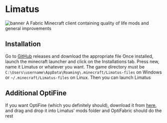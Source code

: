# Limatus

![banner](img/banner.png)
A Fabric Minecraft client containing quality of life mods and general improvements

## Installation
Go to [GitHub](https://github.com/Henryws/Limatus/releases) releases and download the appropriate file
Once installed, launch the minecraft launcher and click on the Installations tab. Press new, name it Limatus or whatever you want. The game directory must be `C:\Users\username\AppData\Roaming\.minecraft/Limatus-files` on Windows or `~/.minecraft/Limatus-files` on Linux. Then you can launch Limatus

## Additional OptiFine
If you want OptiFine (which you definitely should), download it from [here](https://optifine.net/downloadx?f=OptiFine_1.16.5_HD_U_G7.jar&x=0d108e6bb75facac8e05767a932cbf40), and drag and drop it into Limatus' mods folder and OptiFabric should do the rest
